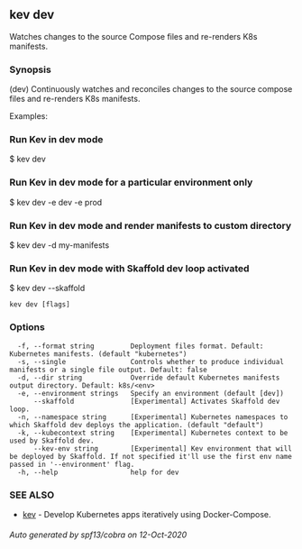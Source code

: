 ## kev dev

Watches changes to the source Compose files and re-renders K8s manifests.

### Synopsis

(dev) Continuously watches and reconciles changes to the source compose files and re-renders K8s manifests.

  Examples:

   ### Run Kev in dev mode
   $ kev dev

   ### Run Kev in dev mode for a particular environment only
   $ kev dev -e dev -e prod

   ### Run Kev in dev mode and render manifests to custom directory
   $ kev dev -d my-manifests

   ### Run Kev in dev mode with Skaffold dev loop activated
   $ kev dev --skaffold
 

```
kev dev [flags]
```

### Options

```
  -f, --format string         Deployment files format. Default: Kubernetes manifests. (default "kubernetes")
  -s, --single                Controls whether to produce individual manifests or a single file output. Default: false
  -d, --dir string            Override default Kubernetes manifests output directory. Default: k8s/<env>
  -e, --environment strings   Specify an environment (default [dev])
      --skaffold              [Experimental] Activates Skaffold dev loop.
  -n, --namespace string      [Experimental] Kubernetes namespaces to which Skaffold dev deploys the application. (default "default")
  -k, --kubecontext string    [Experimental] Kubernetes context to be used by Skaffold dev.
      --kev-env string        [Experimental] Kev environment that will be deployed by Skaffold. If not specified it'll use the first env name passed in '--environment' flag.
  -h, --help                  help for dev
```

### SEE ALSO

* [kev](kev.md)	 - Develop Kubernetes apps iteratively using Docker-Compose.

###### Auto generated by spf13/cobra on 12-Oct-2020
